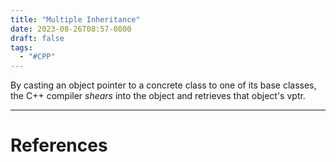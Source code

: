 ```yaml
---
title: "Multiple Inheritance"
date: 2023-08-26T08:57-0800
draft: false
tags: 
  - "#CPP"
---
```


By casting an object pointer to a concrete class to one of its base classes, the C++ compiler _shears_ into the object and retrieves that object's vptr.

---
# References

